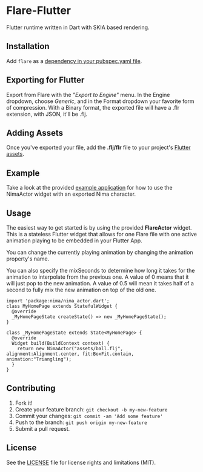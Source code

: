 # Flare-Flutter
Flutter runtime written in Dart with SKIA based rendering.

## Installation
Add `flare` as a [dependency in your pubspec.yaml file](https://flutter.io/platform-plugins/).
## Exporting for Flutter
Export from Flare with the *"Export to Engine"* menu. In the Engine dropdown, choose *Generic*, and in the Format dropdown your favorite form of compression. 
With a Binary format, the exported file will have a .flr extension, with JSON, it'll be .flj.

## Adding Assets
Once you've exported your file, add the **.flj/flr** file to your project's [Flutter assets](https://flutter.io/assets-and-images/). 

## Example
Take a look at the provided [example application](https://github.com/2d-inc/Nima-Flutter/tree/master/example/hop) for how to use the NimaActor widget with an exported Nima character.

## Usage
The easiest way to get started is by using the provided **FlareActor** widget. This is a stateless Flutter widget that allows for one Flare file with one active animation playing to be embedded in your Flutter App. 


You can change the currently playing animation by changing the animation property's name. 


You can also specify the mixSeconds to determine how long it takes for the animation to interpolate from the previous one. A value of 0 means that it will just pop to the new animation. A value of 0.5 will mean it takes half of a second to fully mix the new animation on top of the old one.

```
import 'package:nima/nima_actor.dart';
class MyHomePage extends StatefulWidget {
  @override
  _MyHomePageState createState() => new _MyHomePageState();
}

class _MyHomePageState extends State<MyHomePage> {
  @override
  Widget build(BuildContext context) {
    return new NimaActor("assets/ball.flj", alignment:Alignment.center, fit:BoxFit.contain, animation:"Triangling");
  }
}
```

## Contributing
1. Fork it!
2. Create your feature branch: `git checkout -b my-new-feature`
3. Commit your changes: `git commit -am 'Add some feature'`
4. Push to the branch: `git push origin my-new-feature`
5. Submit a pull request.

## License
See the [LICENSE](LICENSE) file for license rights and limitations (MIT).